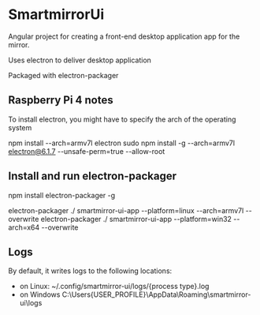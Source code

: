# SmartmirrorUi
Angular project for creating a front-end desktop application app for the mirror.

Uses electron to deliver desktop application

Packaged with electron-packager

## Raspberry Pi 4 notes

To install electron, you might have to specify the arch of the operating system

npm install --arch=armv7l electron
sudo npm install -g --arch=armv7l electron@6.1.7 --unsafe-perm=true --allow-root

## Install and run electron-packager
npm install electron-packager -g

electron-packager ./ smartmirror-ui-app --platform=linux --arch=armv7l --overwrite
electron-packager ./ smartmirror-ui-app --platform=win32 --arch=x64 --overwrite

## Logs
By default, it writes logs to the following locations:

* on Linux: ~/.config/smartmirror-ui/logs/{process type}.log
* on Windows C:\Users\{USER_PROFILE}\AppData\Roaming\smartmirror-ui\logs
